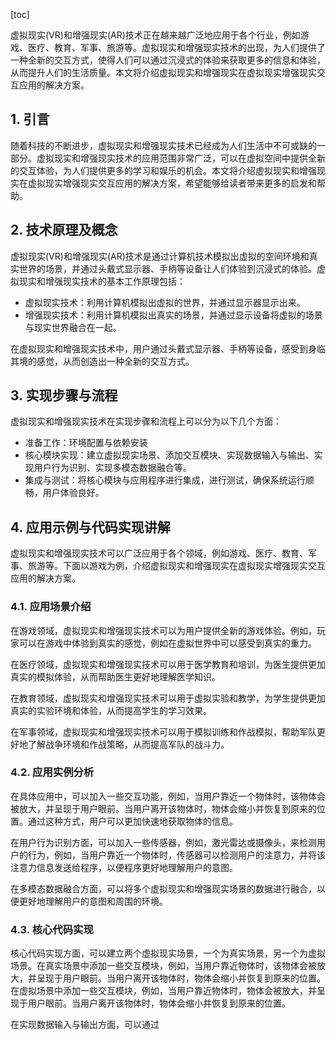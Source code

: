
[toc]                    
                
                
虚拟现实(VR)和增强现实(AR)技术正在越来越广泛地应用于各个行业，例如游戏、医疗、教育、军事、旅游等。虚拟现实和增强现实技术的出现，为人们提供了一种全新的交互方式，使得人们可以通过沉浸式的体验来获取更多的信息和体验，从而提升人们的生活质量。本文将介绍虚拟现实和增强现实在虚拟现实增强现实交互应用的解决方案。

## 1. 引言

随着科技的不断进步，虚拟现实和增强现实技术已经成为人们生活中不可或缺的一部分。虚拟现实和增强现实技术的应用范围非常广泛，可以在虚拟空间中提供全新的交互体验，为人们提供更多的学习和娱乐的机会。本文将介绍虚拟现实和增强现实在虚拟现实增强现实交互应用的解决方案，希望能够给读者带来更多的启发和帮助。

## 2. 技术原理及概念

虚拟现实(VR)和增强现实(AR)技术是通过计算机技术模拟出虚拟的空间环境和真实世界的场景，并通过头戴式显示器、手柄等设备让人们体验到沉浸式的体验。虚拟现实和增强现实技术的基本工作原理包括：

- 虚拟现实技术：利用计算机模拟出虚拟的世界，并通过显示器显示出来。
- 增强现实技术：利用计算机模拟出真实的场景，并通过显示设备将虚拟的场景与现实世界融合在一起。

在虚拟现实和增强现实技术中，用户通过头戴式显示器、手柄等设备，感受到身临其境的感觉，从而创造出一种全新的交互方式。

## 3. 实现步骤与流程

虚拟现实和增强现实技术在实现步骤和流程上可以分为以下几个方面：

- 准备工作：环境配置与依赖安装
- 核心模块实现：建立虚拟现实场景、添加交互模块、实现数据输入与输出、实现用户行为识别、实现多模态数据融合等。
- 集成与测试：将核心模块与应用程序进行集成，进行测试，确保系统运行顺畅，用户体验良好。

## 4. 应用示例与代码实现讲解

虚拟现实和增强现实技术可以广泛应用于各个领域，例如游戏、医疗、教育、军事、旅游等。下面以游戏为例，介绍虚拟现实和增强现实在虚拟现实增强现实交互应用的解决方案。

### 4.1. 应用场景介绍

在游戏领域，虚拟现实和增强现实技术可以为用户提供全新的游戏体验。例如，玩家可以在游戏中体验到真实的感觉，例如在虚拟世界中可以感受到真实的重力。

在医疗领域，虚拟现实和增强现实技术可以用于医学教育和培训，为医生提供更加真实的模拟体验，从而帮助医生更好地理解医学知识。

在教育领域，虚拟现实和增强现实技术可以用于虚拟实验和教学，为学生提供更加真实的实验环境和体验，从而提高学生的学习效果。

在军事领域，虚拟现实和增强现实技术可以用于模拟训练和作战模拟，帮助军队更好地了解战争环境和作战策略，从而提高军队的战斗力。

### 4.2. 应用实例分析

在具体应用中，可以加入一些交互功能，例如，当用户靠近一个物体时，该物体会被放大，并呈现于用户眼前。当用户离开该物体时，物体会缩小并恢复到原来的位置。通过这种方式，用户可以更加快速地获取物体的信息。

在用户行为识别方面，可以加入一些传感器，例如，激光雷达或摄像头，来检测用户的行为，例如，当用户靠近一个物体时，传感器可以检测用户的注意力，并将该注意力信息发送给程序，以便程序更好地理解用户的意图。

在多模态数据融合方面，可以将多个虚拟现实和增强现实场景的数据进行融合，以便更好地理解用户的意图和周围的环境。

### 4.3. 核心代码实现

核心代码实现方面，可以建立两个虚拟现实场景，一个为真实场景，另一个为虚拟场景。在真实场景中添加一些交互模块，例如，当用户靠近物体时，该物体会被放大，并呈现于用户眼前。当用户离开该物体时，物体会缩小并恢复到原来的位置。在虚拟场景中添加一些交互模块，例如，当用户靠近物体时，物体会被放大，并呈现于用户眼前。当用户离开该物体时，物体会缩小并恢复到原来的位置。

在实现数据输入与输出方面，可以通过

